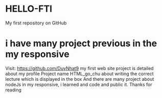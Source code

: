# HELLO-FTI
My first repository on GitHub
# i have many project previous in the my responsive
 Visit: https://github.com/DuyNhat9
    my first web site project is detailed about my profile 
    Project name HTML_go_chu about writing the correct lecture which is displayed in the box
    And there are many project about nodeJs in my responsive, i learned and code and public it.
   Thanks for reading
